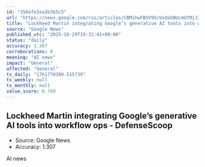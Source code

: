 ```yaml
---
id: "356efe2ea3b3b5c5"
url: "https://news.google.com/rss/articles/CBMihwFBVV95cUxQeGNUcmUtMjJZUHZ6WEJ5QU80RlpORWE4ei1yVVJib1NNc1lQa09KRkdJNFJfUWdqOGRoRXJLV3FiUVdtaU5GVE9yeTFFbEl0YS1rV3d4Z3EzNzFkRHVQUC0tck1MXy1NQ0p1elV0SFdNYjdNbC1BRXlQelNiMi01b0xDNm1zdXc?oc=5"
title: "Lockheed Martin integrating Google’s generative AI tools into workflow ops - DefenseScoop"
source: "Google News"
published_utc: "2025-10-29T19:32:41+00:00"
status: "daily"
accuracy: 1.307
corroborations: 0
meaning: "AI news"
impact: "General"
affected: "General"
ts_daily: "1761770380.515739"
ts_weekly: null
ts_monthly: null
value_score: 0.749
---
```

## Lockheed Martin integrating Google’s generative AI tools into workflow ops - DefenseScoop

- Source: Google News
- Accuracy: 1.307

AI news
